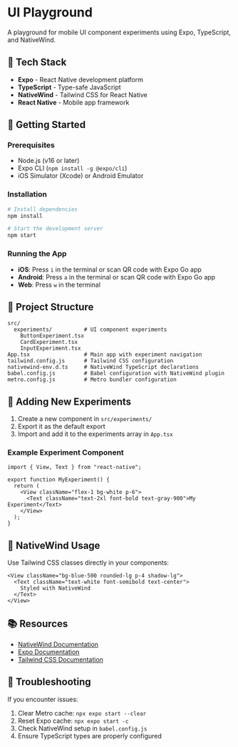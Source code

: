 # UI Playground

A playground for mobile UI component experiments using Expo, TypeScript, and NativeWind.

## 🚀 Tech Stack

- **Expo** - React Native development platform
- **TypeScript** - Type-safe JavaScript
- **NativeWind** - Tailwind CSS for React Native
- **React Native** - Mobile app framework

## 📱 Getting Started

### Prerequisites

- Node.js (v16 or later)
- Expo CLI (`npm install -g @expo/cli`)
- iOS Simulator (Xcode) or Android Emulator

### Installation

```bash
# Install dependencies
npm install

# Start the development server
npm start
```

### Running the App

- **iOS**: Press `i` in the terminal or scan QR code with Expo Go app
- **Android**: Press `a` in the terminal or scan QR code with Expo Go app
- **Web**: Press `w` in the terminal

## 🎨 Project Structure

```
src/
  experiments/          # UI component experiments
    ButtonExperiment.tsx
    CardExperiment.tsx
    InputExperiment.tsx
App.tsx                 # Main app with experiment navigation
tailwind.config.js      # Tailwind CSS configuration
nativewind-env.d.ts     # NativeWind TypeScript declarations
babel.config.js         # Babel configuration with NativeWind plugin
metro.config.js         # Metro bundler configuration
```

## 🧪 Adding New Experiments

1. Create a new component in `src/experiments/`
2. Export it as the default export
3. Import and add it to the experiments array in `App.tsx`

### Example Experiment Component

```tsx
import { View, Text } from "react-native";

export function MyExperiment() {
  return (
    <View className="flex-1 bg-white p-6">
      <Text className="text-2xl font-bold text-gray-900">My Experiment</Text>
    </View>
  );
}
```

## 🎯 NativeWind Usage

Use Tailwind CSS classes directly in your components:

```tsx
<View className="bg-blue-500 rounded-lg p-4 shadow-lg">
  <Text className="text-white font-semibold text-center">
    Styled with NativeWind
  </Text>
</View>
```

## 📚 Resources

- [NativeWind Documentation](https://www.nativewind.dev/)
- [Expo Documentation](https://docs.expo.dev/)
- [Tailwind CSS Documentation](https://tailwindcss.com/docs)

## 🔧 Troubleshooting

If you encounter issues:

1. Clear Metro cache: `npx expo start --clear`
2. Reset Expo cache: `npx expo start -c`
3. Check NativeWind setup in `babel.config.js`
4. Ensure TypeScript types are properly configured
